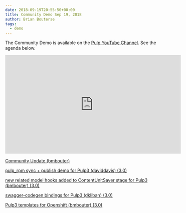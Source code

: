 ```yaml
---
date: 2018-09-19T20:55:50+00:00
title: Community Demo Sep 19, 2018
author: Brian Bouterse
tags:
  - demo
---
```

<!-- more -->
The Community Demo is available on the [Pulp YouTube Channel](https://www.youtube.com/PulpProject). See the agenda below.

<iframe width="560" height="315" src="https://www.youtube.com/embed/xniMgTodmnc" frameborder="0" allowfullscreen></iframe>

[Community Update (bmbouter)](http://www.youtube.com/watch?v=xniMgTodmnc&t=0m51s)

[pulp_rpm sync + publish demo for Pulp3 (daviddavis) (3.0)](http://www.youtube.com/watch?v=xniMgTodmnc&t=7m34s)

[new related model hooks added to ContentUnitSaver stage for Pulp3 (bmbouter) (3.0)](http://www.youtube.com/watch?v=xniMgTodmnc&t=14m20s)

[swagger-codegen bindings for Pulp3 (dkliban) (3.0)](http://www.youtube.com/watch?v=xniMgTodmnc&t=18m18s)

[Pulp3 templates for Openshift (bmbouter) (3.0)](http://www.youtube.com/watch?v=xniMgTodmnc&t=24m30s)
